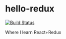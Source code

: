 # hello-redux

[![Build Status](https://travis-ci.org/sei40kr/hello-redux.svg?branch=master)](https://travis-ci.org/sei40kr/hello-redux)

Where I learn React+Redux

